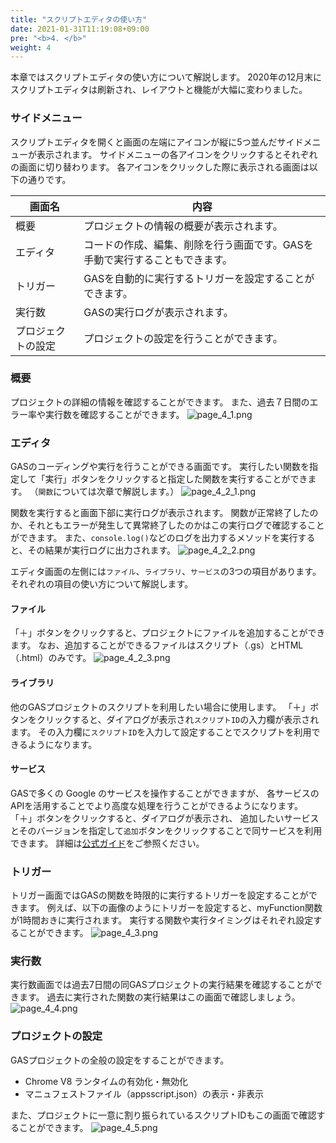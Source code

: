 ```yaml
---
title: "スクリプトエディタの使い方"
date: 2021-01-31T11:19:08+09:00
pre: "<b>4. </b>"
weight: 4
---
```

本章ではスクリプトエディタの使い方について解説します。
2020年の12月末にスクリプトエディタは刷新され、レイアウトと機能が大幅に変わりました。

### サイドメニュー
スクリプトエディタを開くと画面の左端にアイコンが縦に5つ並んだサイドメニューが表示されます。
サイドメニューの各アイコンをクリックするとそれぞれの画面に切り替わります。
各アイコンをクリックした際に表示される画面は以下の通りです。

| 画面名 | 内容 |
| -------- | ---- |
| 概要 | プロジェクトの情報の概要が表示されます。 |
| エディタ | コードの作成、編集、削除を行う画面です。GASを手動で実行することもできます。 |
| トリガー | GASを自動的に実行するトリガーを設定することができます。 |
| 実行数 | GASの実行ログが表示されます。 |
| プロジェクトの設定 | プロジェクトの設定を行うことができます。 |

### 概要
プロジェクトの詳細の情報を確認することができます。
また、過去７日間のエラー率や実行数を確認することができます。
![page_4_1.png](../img/page_4_1.png)

### エディタ
GASのコーディングや実行を行うことができる画面です。
実行したい関数を指定して「実行」ボタンをクリックすると指定した関数を実行することができます。
（`関数`については次章で解説します。）
![page_4_2_1.png](../img/page_4_2_1.png)

関数を実行すると画面下部に実行ログが表示されます。
関数が正常終了したのか、それともエラーが発生して異常終了したのかはこの実行ログで確認することができます。
また、`console.log()`などのログを出力するメソッドを実行すると、その結果が実行ログに出力されます。
![page_4_2_2.png](../img/page_4_2_2.png)

エディタ画面の左側には`ファイル`、`ライブラリ`、`サービス`の3つの項目があります。
それぞれの項目の使い方について解説します。
#### ファイル
「＋」ボタンをクリックすると、プロジェクトにファイルを追加することができます。
なお、追加することができるファイルはスクリプト（.gs）とHTML（.html）のみです。
![page_4_2_3.png](../img/page_4_2_3.png)

#### ライブラリ
他のGASプロジェクトのスクリプトを利用したい場合に使用します。
「＋」ボタンをクリックすると、ダイアログが表示され`スクリプトID`の入力欄が表示されます。
その入力欄に`スクリプトID`を入力して設定することでスクリプトを利用できるようになります。

#### サービス
GASで多くの Google のサービスを操作することができますが、
各サービスのAPIを活用することでより高度な処理を行うことができるようになります。
「＋」ボタンをクリックすると、ダイアログが表示され、
追加したいサービスとそのバージョンを指定して`追加`ボタンをクリックすることで同サービスを利用できます。
詳細は[公式ガイド](https://developers.google.com/apps-script/guides/services/advanced)をご参照ください。

### トリガー
トリガー画面ではGASの関数を時限的に実行するトリガーを設定することができます。
例えば、以下の画像のようにトリガーを設定すると、myFunction関数が1時間おきに実行されます。
実行する関数や実行タイミングはそれぞれ設定することができます。
![page_4_3.png](../img/page_4_3.png)

### 実行数
実行数画面では過去7日間の同GASプロジェクトの実行結果を確認することができます。
過去に実行された関数の実行結果はこの画面で確認しましょう。
![page_4_4.png](../img/page_4_4.png)

### プロジェクトの設定
GASプロジェクトの全般の設定をすることができます。
- Chrome V8 ランタイムの有効化・無効化
- マニュフェストファイル（appsscript.json）の表示・非表示

また、プロジェクトに一意に割り振られているスクリプトIDもこの画面で確認することができます。
![page_4_5.png](../img/page_4_5.png)
